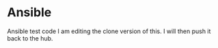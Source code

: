 # Ansible
Ansible test code
I am editing the clone version of this. 
I will then push it back to the hub.
